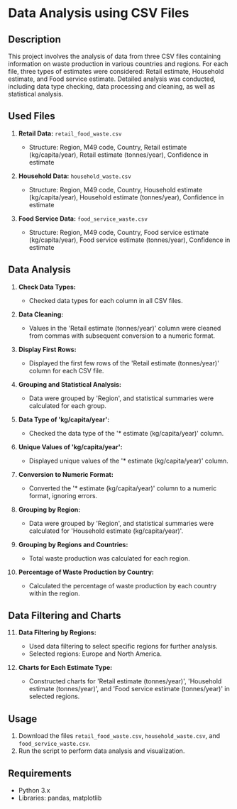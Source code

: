 # Data Analysis using CSV Files

## Description

This project involves the analysis of data from three CSV files containing information on waste production in various countries and regions. For each file, three types of estimates were considered: Retail estimate, Household estimate, and Food service estimate. Detailed analysis was conducted, including data type checking, data processing and cleaning, as well as statistical analysis.

## Used Files

1. **Retail Data:** `retail_food_waste.csv`

   - Structure: Region, M49 code, Country, Retail estimate (kg/capita/year), Retail estimate (tonnes/year), Confidence in estimate

2. **Household Data:** `household_waste.csv`

   - Structure: Region, M49 code, Country, Household estimate (kg/capita/year), Household estimate (tonnes/year), Confidence in estimate

3. **Food Service Data:** `food_service_waste.csv`
   - Structure: Region, M49 code, Country, Food service estimate (kg/capita/year), Food service estimate (tonnes/year), Confidence in estimate

## Data Analysis

1. **Check Data Types:**

   - Checked data types for each column in all CSV files.

2. **Data Cleaning:**

   - Values in the 'Retail estimate (tonnes/year)' column were cleaned from commas with subsequent conversion to a numeric format.

3. **Display First Rows:**

   - Displayed the first few rows of the 'Retail estimate (tonnes/year)' column for each CSV file.

4. **Grouping and Statistical Analysis:**

   - Data were grouped by 'Region', and statistical summaries were calculated for each group.

5. **Data Type of 'kg/capita/year':**

   - Checked the data type of the '\* estimate (kg/capita/year)' column.

6. **Unique Values of 'kg/capita/year':**

   - Displayed unique values of the '\* estimate (kg/capita/year)' column.

7. **Conversion to Numeric Format:**

   - Converted the '\* estimate (kg/capita/year)' column to a numeric format, ignoring errors.

8. **Grouping by Region:**

   - Data were grouped by 'Region', and statistical summaries were calculated for 'Household estimate (kg/capita/year)'.

9. **Grouping by Regions and Countries:**

   - Total waste production was calculated for each region.

10. **Percentage of Waste Production by Country:**
    - Calculated the percentage of waste production by each country within the region.

## Data Filtering and Charts

11. **Data Filtering by Regions:**

    - Used data filtering to select specific regions for further analysis.
    - Selected regions: Europe and North America.

12. **Charts for Each Estimate Type:**
    - Constructed charts for 'Retail estimate (tonnes/year)', 'Household estimate (tonnes/year)', and 'Food service estimate (tonnes/year)' in selected regions.

## Usage

1. Download the files `retail_food_waste.csv`, `household_waste.csv`, and `food_service_waste.csv`.
2. Run the script to perform data analysis and visualization.

## Requirements

- Python 3.x
- Libraries: pandas, matplotlib
